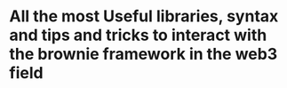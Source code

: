
# All the most Useful libraries, syntax and tips and tricks to interact with the brownie framework in the web3 field

